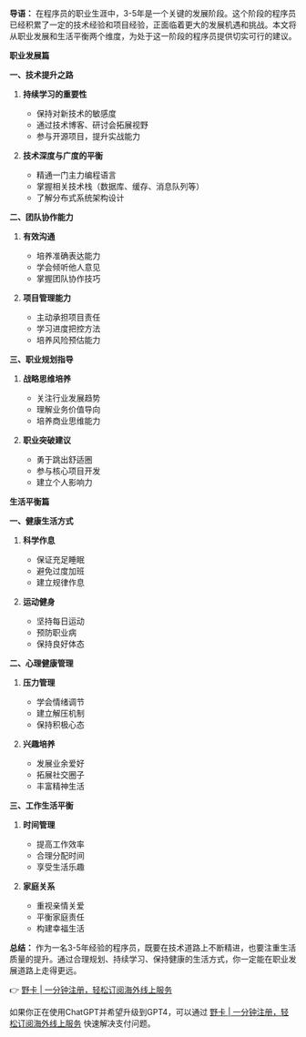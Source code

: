 **导语：**
在程序员的职业生涯中，3-5年是一个关键的发展阶段。这个阶段的程序员已经积累了一定的技术经验和项目经验，正面临着更大的发展机遇和挑战。本文将从职业发展和生活平衡两个维度，为处于这一阶段的程序员提供切实可行的建议。

**职业发展篇**

**一、技术提升之路**

1. **持续学习的重要性**
   - 保持对新技术的敏感度
   - 通过技术博客、研讨会拓展视野
   - 参与开源项目，提升实战能力

2. **技术深度与广度的平衡**
   - 精通一门主力编程语言
   - 掌握相关技术栈（数据库、缓存、消息队列等）
   - 了解分布式系统架构设计

**二、团队协作能力**

1. **有效沟通**
   - 培养准确表达能力
   - 学会倾听他人意见
   - 掌握团队协作技巧

2. **项目管理能力**
   - 主动承担项目责任
   - 学习进度把控方法
   - 培养风险预估能力

**三、职业规划指导**

1. **战略思维培养**
   - 关注行业发展趋势
   - 理解业务价值导向
   - 培养商业思维能力

2. **职业突破建议**
   - 勇于跳出舒适圈
   - 参与核心项目开发
   - 建立个人影响力

**生活平衡篇**

**一、健康生活方式**

1. **科学作息**
   - 保证充足睡眠
   - 避免过度加班
   - 建立规律作息

2. **运动健身**
   - 坚持每日运动
   - 预防职业病
   - 保持良好体态

**二、心理健康管理**

1. **压力管理**
   - 学会情绪调节
   - 建立解压机制
   - 保持积极心态

2. **兴趣培养**
   - 发展业余爱好
   - 拓展社交圈子
   - 丰富精神生活

**三、工作生活平衡**

1. **时间管理**
   - 提高工作效率
   - 合理分配时间
   - 享受生活乐趣

2. **家庭关系**
   - 重视亲情关爱
   - 平衡家庭责任
   - 构建幸福生活

**总结：**
作为一名3-5年经验的程序员，既要在技术道路上不断精进，也要注重生活质量的提升。通过合理规划、持续学习、保持健康的生活方式，你一定能在职业发展道路上走得更远。

👉 [野卡 | 一分钟注册，轻松订阅海外线上服务](https://bit.ly/bewildcard)

如果你正在使用ChatGPT并希望升级到GPT4，可以通过 [野卡 | 一分钟注册，轻松订阅海外线上服务](https://bit.ly/bewildcard) 快速解决支付问题。